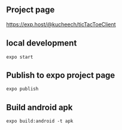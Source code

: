 ## Project page

https://exp.host/@kucheech/ticTacToeClient

## local development

```
expo start
```

## Publish to expo project page

```
expo publish
```

## Build android apk

```
expo build:android -t apk
```
